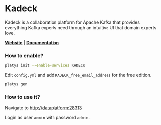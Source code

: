 # Kadeck

Kadeck is a collaboration platform for Apache Kafka that provides everything Kafka experts need through an intuitive UI that domain experts love. 

**[Website](https://www.kadeck.com)** | **[Documentation](https://help.xeotek.com/portal/en/kb/xeotek)**

### How to enable?

```bash
platys init --enable-services KADECK
```

Edit `config.yml` and add `KADECK_free_email_address` for the free edition. 

```bash
platys gen
```

### How to use it?

Navigate to <http://dataplatform:28313>

Login as user `admin` with password `admin`. 


